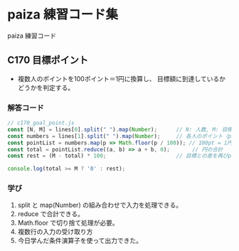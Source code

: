 # paiza 練習コード集

 paiza 練習コード


## C170 目標ポイント
- 複数人のポイントを100ポイント＝1円に換算し、
  目標額に到達しているかどうかを判定する。


### 解答コード
```js
// c170_goal_point.js
const [N, M] = lines[0].split(" ").map(Number);      // N: 人数, M: 目標ポイント(単位: 円)
const numbers = lines[1].split(" ").map(Number);     // 各人のポイント（pt単位）
const pointList = numbers.map(p => Math.floor(p / 100)); // 100pt = 1円 に換算して切り捨て
const total = pointList.reduce((a, b) => a + b, 0);       // 円の合計
const rest = (M - total) * 100;                      // 目標との差を再びpt単位に戻す

console.log(total >= M ? '0' : rest);
```

### 学び
1. split と map(Number) の組み合わせで入力を処理できる。
2. reduce で合計できる。
3. Math.floor で切り捨て処理が必要。
4. 複数行の入力の受け取り方
5. 今日学んだ条件演算子を使って出力できた。